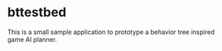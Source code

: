 bttestbed
=========

This is a small sample application to prototype a behavior tree inspired game AI planner.
